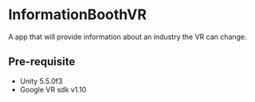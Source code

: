 # InformationBoothVR
A app that will provide information about an industry the VR can change.

## Pre-requisite
- Unity 5.5.0f3
- Google VR sdk v1.10
